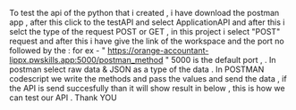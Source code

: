 To test the api of the python that i created , i have download the postman app , after this click to the testAPI and select ApplicationAPI and after this i selct the type of the request POST or GET , in this project i select "POST" request and after this i have give the link of the workspace and the port no followed by the : for ex - " https://orange-accountant-lippx.pwskills.app:5000/postman_method " 5000 is the default port , . In postman select raw data & JSON as a type of the data . In POSTMAN codescript we write the methods and pass the values and send the data , if the API is send succesfully than it will show result in below , this is how we can test our API . Thank YOU 
